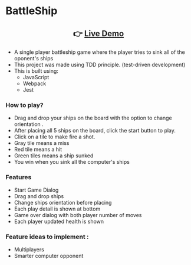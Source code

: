# BattleShip


## <p align="center">:point_right: [Live Demo](https://shivam-bansal1.github.io/Battleship/)

-  A single player battleship game where the player tries to sink all of the oponent's ships
- This project was made using TDD principle. (test-driven development)
- This is built using:
  - JavaScript
  - Webpack
  - Jest

### How to play?
- Drag and drop your ships on the board with the option to change orientation .
- After placing all 5 ships on the board, click the start button to play.
- Click on a tile to make fire a shot.
- Gray tile means a miss
- Red tile means a hit
- Green tiles means a ship sunked
- You win when you sink all the computer's ships

### Features
- Start Game Dialog
- Drag and drop ships
- Change ships orientation before placing
- Each play detail is shown at bottom
- Game over dialog with both player number of moves 
- Each player updated health is shown
  
### Feature ideas to implement :
* Multiplayers
* Smarter computer opponent

